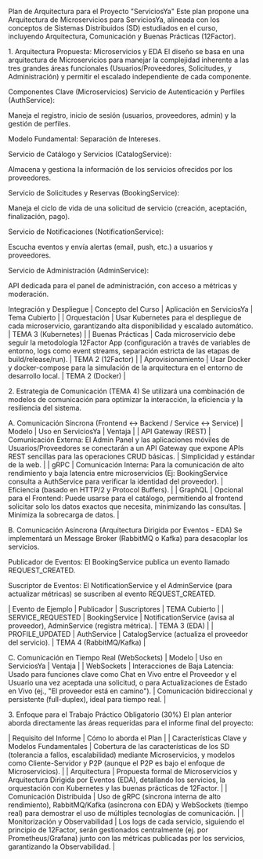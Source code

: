 Plan de Arquitectura para el Proyecto "ServiciosYa"
Este plan propone una Arquitectura de Microservicios para ServiciosYa, alineada con los conceptos de Sistemas Distribuidos (SD) estudiados en el curso, incluyendo Arquitectura, Comunicación y Buenas Prácticas (12Factor).

1.⁠ ⁠Arquitectura Propuesta: Microservicios y EDA
El diseño se basa en una arquitectura de Microservicios para manejar la complejidad inherente a las tres grandes áreas funcionales (Usuarios/Proveedores, Solicitudes, y Administración) y permitir el escalado independiente de cada componente.

Componentes Clave (Microservicios)
Servicio de Autenticación y Perfiles (AuthService):

Maneja el registro, inicio de sesión (usuarios, proveedores, admin) y la gestión de perfiles.

Modelo Fundamental: Separación de Intereses.

Servicio de Catálogo y Servicios (CatalogService):

Almacena y gestiona la información de los servicios ofrecidos por los proveedores.

Servicio de Solicitudes y Reservas (BookingService):

Maneja el ciclo de vida de una solicitud de servicio (creación, aceptación, finalización, pago).

Servicio de Notificaciones (NotificationService):

Escucha eventos y envía alertas (email, push, etc.) a usuarios y proveedores.

Servicio de Administración (AdminService):

API dedicada para el panel de administración, con acceso a métricas y moderación.

Integración y Despliegue
| Concepto del Curso | Aplicación en ServiciosYa | Tema Cubierto |
| Orquestación | Usar Kubernetes para el despliegue de cada microservicio, garantizando alta disponibilidad y escalado automático. | TEMA 3 (Kubernetes) |
| Buenas Prácticas | Cada microservicio debe seguir la metodología 12Factor App (configuración a través de variables de entorno, logs como event streams, separación estricta de las etapas de build/release/run). | TEMA 2 (12Factor) |
| Aprovisionamiento | Usar Docker y docker-compose para la simulación de la arquitectura en el entorno de desarrollo local. | TEMA 2 (Docker) |

2.⁠ ⁠Estrategia de Comunicación (TEMA 4)
Se utilizará una combinación de modelos de comunicación para optimizar la interacción, la eficiencia y la resiliencia del sistema.

A. Comunicación Síncrona (Frontend ↔️ Backend / Service ↔️ Service)
| Modelo | Uso en ServiciosYa | Ventaja |
| API Gateway (REST) | Comunicación Externa: El Admin Panel y las aplicaciones móviles de Usuarios/Proveedores se conectarán a un API Gateway que expone APIs REST sencillas para las operaciones CRUD básicas. | Simplicidad y estándar de la web. |
| gRPC | Comunicación Interna: Para la comunicación de alto rendimiento y baja latencia entre microservicios (Ej: BookingService consulta a AuthService para verificar la identidad del proveedor). | Eficiencia (basado en HTTP/2 y Protocol Buffers). |
| GraphQL | Opcional para el Frontend: Puede usarse para el catálogo, permitiendo al frontend solicitar solo los datos exactos que necesita, minimizando las consultas. | Minimiza la sobrecarga de datos. |

B. Comunicación Asíncrona (Arquitectura Dirigida por Eventos - EDA)
Se implementará un Message Broker (RabbitMQ o Kafka) para desacoplar los servicios.

Publicador de Eventos: El BookingService publica un evento llamado REQUEST_CREATED.

Suscriptor de Eventos: El NotificationService y el AdminService (para actualizar métricas) se suscriben al evento REQUEST_CREATED.

| Evento de Ejemplo | Publicador | Suscriptores | TEMA Cubierto |
| SERVICE_REQUESTED | BookingService | NotificationService (avisa al proveedor), AdminService (registra métrica). | TEMA 3 (EDA) |
| PROFILE_UPDATED | AuthService | CatalogService (actualiza el proveedor del servicio). | TEMA 4 (RabbitMQ/Kafka) |

C. Comunicación en Tiempo Real (WebSockets)
| Modelo | Uso en ServiciosYa | Ventaja |
| WebSockets | Interacciones de Baja Latencia: Usado para funciones clave como Chat en Vivo entre el Proveedor y el Usuario una vez aceptada una solicitud, o para Actualizaciones de Estado en Vivo (ej., "El proveedor está en camino"). | Comunicación bidireccional y persistente (full-duplex), ideal para tiempo real. |

3.⁠ ⁠Enfoque para el Trabajo Práctico Obligatorio (30%)
El plan anterior aborda directamente las áreas requeridas para el informe final del proyecto:

| Requisito del Informe | Cómo lo aborda el Plan |
| Características Clave y Modelos Fundamentales | Cobertura de las características de los SD (tolerancia a fallos, escalabilidad) mediante Microservicios, y modelos como Cliente-Servidor y P2P (aunque el P2P es bajo el enfoque de Microservicios). |
| Arquitectura | Propuesta formal de Microservicios y Arquitectura Dirigida por Eventos (EDA), detallando los servicios, la orquestación con Kubernetes y las buenas prácticas de 12Factor. |
| Comunicación Distribuida | Uso de gRPC (síncrona interna de alto rendimiento), RabbitMQ/Kafka (asíncrona con EDA) y WebSockets (tiempo real) para demostrar el uso de múltiples tecnologías de comunicación. |
| Monitorización y Observabilidad | Los logs de cada servicio, siguiendo el principio de 12Factor, serán gestionados centralmente (ej. por Prometheus/Grafana) junto con las métricas publicadas por los servicios, garantizando la Observabilidad. |